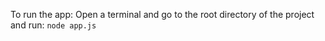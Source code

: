 To run the app:
Open a terminal and go to the root directory of the project and run:
`node app.js`


